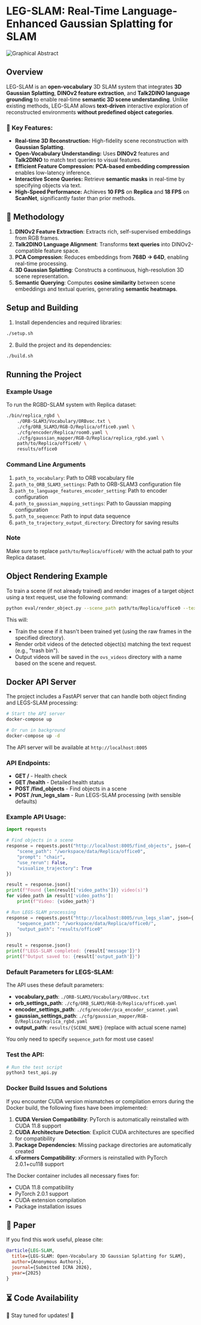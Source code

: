 # LEG-SLAM: Real-Time Language-Enhanced Gaussian Splatting for SLAM

![Graphical Abstract](https://github.com/user-attachments/assets/a3b034b9-96ea-4695-b42a-59785103993a)

## Overview

LEG-SLAM is an **open-vocabulary** 3D SLAM system that integrates **3D Gaussian Splatting**, **DINOv2 feature extraction**, and **Talk2DINO language grounding** to enable real-time **semantic 3D scene understanding**. Unlike existing methods, LEG-SLAM allows **text-driven** interactive exploration of reconstructed environments **without predefined object categories**.

### 🔹 Key Features:
- **Real-time 3D Reconstruction:** High-fidelity scene reconstruction with **Gaussian Splatting**.
- **Open-Vocabulary Understanding:** Uses **DINOv2** features and **Talk2DINO** to match text queries to visual features.
- **Efficient Feature Compression:** **PCA-based embedding compression** enables low-latency inference.
- **Interactive Scene Queries:** Retrieve **semantic masks** in real-time by specifying objects via text.
- **High-Speed Performance:** Achieves **10 FPS** on **Replica** and **18 FPS** on **ScanNet**, significantly faster than prior methods.

## 🔬 Methodology

1. **DINOv2 Feature Extraction**: Extracts rich, self-supervised embeddings from RGB frames.
2. **Talk2DINO Language Alignment**: Transforms **text queries** into DINOv2-compatible feature space.
3. **PCA Compression**: Reduces embeddings from **768D → 64D**, enabling real-time processing.
4. **3D Gaussian Splatting**: Constructs a continuous, high-resolution 3D scene representation.
5. **Semantic Querying**: Computes **cosine similarity** between scene embeddings and textual queries, generating **semantic heatmaps**.

## Setup and Building

1. Install dependencies and required libraries:
```bash
./setup.sh
```


2. Build the project and its dependencies:
```bash
./build.sh
```

## Running the Project

### Example Usage

To run the RGBD-SLAM system with Replica dataset:

```bash
./bin/replica_rgbd \
    ./ORB-SLAM3/Vocabulary/ORBvoc.txt \
    ./cfg/ORB_SLAM3/RGB-D/Replica/office0.yaml \
    ./cfg/encoder/Replica/room0.yaml \
    ./cfg/gaussian_mapper/RGB-D/Replica/replica_rgbd.yaml \
    path/to/Replica/office0/ \
    results/office0
```

### Command Line Arguments

1. `path_to_vocabulary`: Path to ORB vocabulary file
2. `path_to_ORB_SLAM3_settings`: Path to ORB-SLAM3 configuration file
3. `path_to_language_features_encoder_setting`: Path to encoder configuration
4. `path_to_gaussian_mapping_settings`: Path to Gaussian mapping configuration
5. `path_to_sequence`: Path to input data sequence
6. `path_to_trajectory_output_directory`: Directory for saving results

### Note
Make sure to replace `path/to/Replica/office0/` with the actual path to your Replica dataset.


## Object Rendering Example

To train a scene (if not already trained) and render images of a target object using a text request, use the following command:

```bash
python eval/render_object.py --scene_path path/to/Replica/office0 --text_request "trash bin" --encoder_path cfg/encoder/pca_encoder_imagenet.yaml
```

This will:
- Train the scene if it hasn't been trained yet (using the raw frames in the specified directory).
- Render orbit videos of the detected object(s) matching the text request (e.g., "trash bin").
- Output videos will be saved in the `ovs_videos` directory with a name based on the scene and request.

## Docker API Server

The project includes a FastAPI server that can handle both object finding and LEGS-SLAM processing:

```bash
# Start the API server
docker-compose up

# Or run in background
docker-compose up -d
```

The API server will be available at `http://localhost:8005`

### API Endpoints:

- **GET /** - Health check
- **GET /health** - Detailed health status  
- **POST /find_objects** - Find objects in a scene
- **POST /run_legs_slam** - Run LEGS-SLAM processing (with sensible defaults)

### Example API Usage:

```python
import requests

# Find objects in a scene
response = requests.post("http://localhost:8005/find_objects", json={
    "scene_path": "/workspace/data/Replica/office0",
    "prompt": "chair",
    "use_rerun": False,
    "visualize_trajectory": True
})

result = response.json()
print(f"Found {len(result['video_paths'])} video(s)")
for video_path in result['video_paths']:
    print(f"Video: {video_path}")

# Run LEGS-SLAM processing
response = requests.post("http://localhost:8005/run_legs_slam", json={
    "sequence_path": "/workspace/data/Replica/office0/",
    "output_path": "results/office0"
})

result = response.json()
print(f"LEGS-SLAM completed: {result['message']}")
print(f"Output saved to: {result['output_path']}")
```

### Default Parameters for LEGS-SLAM:

The API uses these default parameters:
- **vocabulary_path**: `./ORB-SLAM3/Vocabulary/ORBvoc.txt`
- **orb_settings_path**: `./cfg/ORB_SLAM3/RGB-D/Replica/office0.yaml`
- **encoder_settings_path**: `./cfg/encoder/pca_encoder_scannet.yaml`
- **gaussian_settings_path**: `./cfg/gaussian_mapper/RGB-D/Replica/replica_rgbd.yaml`
- **output_path**: `results/{SCENE_NAME}` (replace with actual scene name)

You only need to specify `sequence_path` for most use cases!

### Test the API:

```bash
# Run the test script
python3 test_api.py
```

### Docker Build Issues and Solutions

If you encounter CUDA version mismatches or compilation errors during the Docker build, the following fixes have been implemented:

1. **CUDA Version Compatibility**: PyTorch is automatically reinstalled with CUDA 11.8 support
2. **CUDA Architecture Detection**: Explicit CUDA architectures are specified for compatibility
3. **Package Dependencies**: Missing package directories are automatically created
4. **xFormers Compatibility**: xFormers is reinstalled with PyTorch 2.0.1+cu118 support

The Docker container includes all necessary fixes for:
- CUDA 11.8 compatibility
- PyTorch 2.0.1 support
- CUDA extension compilation
- Package installation issues

## 📜 Paper

If you find this work useful, please cite:

```bibtex
@article{LEG-SLAM,
  title={LEG-SLAM: Open-Vocabulary 3D Gaussian Splatting for SLAM},
  author={Anonymous Authors},
  journal={Submitted ICRA 2026},
  year={2025}
}
```
## ⏳ Code Availability

🔹 Stay tuned for updates! 🚀
